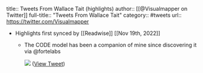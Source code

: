 title:: Tweets From Wallace Tait (highlights)
author:: [[@Visualmapper on Twitter]]
full-title:: "Tweets From Wallace Tait"
category:: #tweets
url:: https://twitter.com/Visualmapper

- Highlights first synced by [[Readwise]] [[Nov 19th, 2022]]
	- The CODE model has been a companion of mine since discovering it via @fortelabs 
	  
	  ![](https://pbs.twimg.com/media/FhvsCdhXkAEB6yx.png) ([View Tweet](https://twitter.com/Visualmapper/status/1593126434461331464))